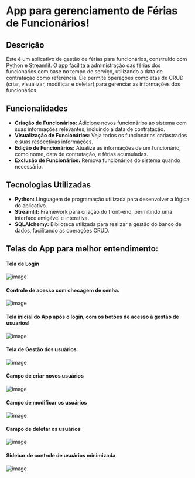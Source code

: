 # App para gerenciamento de Férias de Funcionários!

## Descrição
Este é um aplicativo de gestão de férias para funcionários, construído com Python e Streamlit. O app facilita a administração das férias dos funcionários com base no tempo de serviço, utilizando a data de contratação como referência. Ele permite operações completas de CRUD (criar, visualizar, modificar e deletar) para gerenciar as informações dos funcionários.

## Funcionalidades
- **Criação de Funcionários:** Adicione novos funcionários ao sistema com suas informações relevantes, incluindo a data de contratação.
- **Visualização de Funcionários:** Veja todos os funcionários cadastrados e suas respectivas informações.
- **Edição de Funcionários:** Atualize as informações de um funcionário, como nome, data de contratação, e férias acumuladas.
- **Exclusão de Funcionários:** Remova funcionários do sistema quando necessário.

## Tecnologias Utilizadas
- **Python:** Linguagem de programação utilizada para desenvolver a lógica do aplicativo.
- **Streamlit:** Framework para criação do front-end, permitindo uma interface amigável e interativa.
- **SQLAlchemy:** Biblioteca utilizada para realizar a gestão do banco de dados, facilitando as operações CRUD.

## Telas do App para melhor entendimento:



#### Tela de Login
![image](https://github.com/leandrocosta-dev/App-Ferias/assets/102483801/712f1aec-266b-409f-8d0c-203ccd436917)

#### Controle de acesso com checagem de senha.
![image](https://github.com/leandrocosta-dev/App-Ferias/assets/102483801/a5c25577-f2a6-4a33-81ee-fe6fea461ddb)

#### Tela inicial do App após o login, com os botões de acesso à gestão de usuarios!
![image](https://github.com/leandrocosta-dev/App-Ferias/assets/102483801/e6f176b9-af46-480b-a0df-84da311a2c42)

#### Tela de Gestão dos usuários
![image](https://github.com/leandrocosta-dev/App-Ferias/assets/102483801/07cb2370-f032-499d-a508-3922a41699e3)

#### Campo de criar novos usuários
![image](https://github.com/leandrocosta-dev/App-Ferias/assets/102483801/f2b39cc0-d5e8-4c2b-a649-770184c1e2ff)

#### Campo de modificar os usuários
![image](https://github.com/leandrocosta-dev/App-Ferias/assets/102483801/f5580e0b-c4f2-4b96-a3ae-50e75ec9138d)

#### Campo de deletar os usuários
![image](https://github.com/leandrocosta-dev/App-Ferias/assets/102483801/c17283ba-7271-4d84-97d2-e641d1c63918)

#### Sidebar de controle de usuários minimizada
![image](https://github.com/leandrocosta-dev/App-Ferias/assets/102483801/17922c00-a339-4379-9afd-c02c8593722e)

